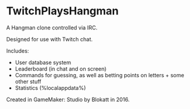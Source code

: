 # TwitchPlaysHangman
A Hangman clone controlled via IRC.

Designed for use with Twitch chat.

Includes:
 - User database system
 - Leaderboard (in chat and on screen)
 - Commands for guessing, as well as betting points on letters + some other stuff
 - Statistics (%localappdata%)

Created in GameMaker: Studio by Blokatt in 2016.

